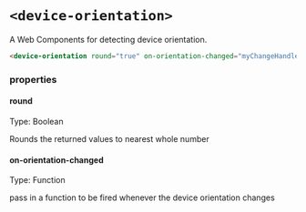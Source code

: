# ```<device-orientation>```

A Web Components for detecting device orientation.

```HTML
<device-orientation round="true" on-orientation-changed="myChangeHandler"></device-orientation>
```

### properties

#### round
Type: Boolean

Rounds the returned values to nearest whole number

#### on-orientation-changed
Type: Function

pass in a function to be fired whenever the device orientation changes
